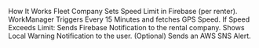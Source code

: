 How It Works
Fleet Company Sets Speed Limit in Firebase (per renter).
WorkManager Triggers Every 15 Minutes and fetches GPS Speed.
If Speed Exceeds Limit:
Sends Firebase Notification to the rental company.
Shows Local Warning Notification to the user.
(Optional) Sends an AWS SNS Alert.
